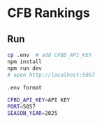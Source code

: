 # CFB Rankings


## Run
```bash
cp .env  # add CFBD_API_KEY
npm install
npm run dev
# open http://localhost:5057

.env format

CFBD_API_KEY=API KEY
PORT=5057
SEASON_YEAR=2025
